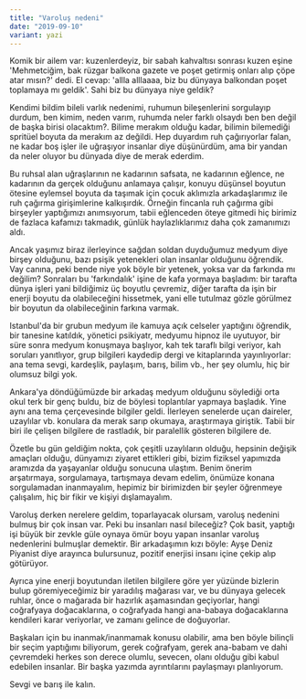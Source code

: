 ```yaml
---
title: "Varoluş nedeni"
date: "2019-09-10"
variant: yazi
---
```


Komik bir ailem var: kuzenlerdeyiz, bir sabah kahvaltısı sonrası kuzen eşine 'Mehmetciğim, bak rüzgar balkona gazete ve poşet getirmiş onları alıp çöpe atar mısın?' dedi. El cevap: 'allla alllaaaa, biz bu dünyaya balkondan poşet toplamaya mı geldik'. Sahi biz bu dünyaya niye geldik?

Kendimi bildim bileli varlık nedenimi, ruhumun bileşenlerini sorgulayıp durdum, ben kimim, neden varım, ruhumda neler farklı olsaydı ben ben değil de başka birisi olacaktım?. Bilime merakım olduğu kadar, bilimin bilemediği spritüel boyuta da merakım az değildi. Hep duyardım ruh çağırıyorlar falan, ne kadar boş işler ile uğraşıyor insanlar diye düşünürdüm, ama bir yandan da neler oluyor bu dünyada diye de merak ederdim.

Bu ruhsal alan uğraşlarının ne kadarının safsata, ne kadarının eğlence, ne kadarının da gerçek olduğunu anlamaya çalışır, konuyu düşünsel boyutun ötesine eylemsel boyuta da taşımak için çocuk aklımızla arkadaşlarımız ile ruh çağırma girişimlerine kalkışırdık. Örneğin fincanla ruh çağırma gibi birşeyler yaptığımızı anımsıyorum, tabii eğlenceden öteye gitmedi hiç birimiz de fazlaca kafamızı takmadık, günlük haylazlıklarımız daha çok zamanımızı aldı.

Ancak yaşımız biraz ilerleyince sağdan soldan duyduğumuz medyum diye birşey olduğunu, bazı psişik yetenekleri olan insanlar olduğunu öğrendik. Vay canına, peki bende niye yok böyle bir yetenek, yoksa var da farkında mı değilim? Sonraları bu 'farkındalık' işine de kafa yormaya başladım: bir tarafta dünya işleri yani bildiğimiz üç boyutlu çevremiz, diğer tarafta da işin bir enerji boyutu da olabileceğini hissetmek, yani elle tutulmaz gözle görülmez bir boyutun da olabileceğinin farkına varmak.

Istanbul'da bir grubun medyum ile kamuya açık celseler yaptığını öğrendik, bir tanesine katıldık, yönetici psikiyatr, medyumu hipnoz ile uyutuyor, bir süre sonra medyum konuşmaya başlıyor, kah tek taraflı bilgi veriyor, kah soruları yanıtlıyor, grup bilgileri kaydedip dergi ve kitaplarında yayınlıyorlar: ana tema sevgi, kardeşlik, paylaşım, barış, bilim vb., her şey olumlu, hiç bir olumsuz bilgi yok.

Ankara'ya döndüğümüzde bir arkadaş medyum olduğunu söylediği orta okul terk bir genç buldu, biz de böylesi toplantılar yapmaya başladık. Yine aynı ana tema çerçevesinde bilgiler geldi. İlerleyen senelerde uçan daireler, uzaylılar vb. konulara da merak sarıp okumaya, araştırmaya giriştik. Tabii bir biri ile çelişen bilgilere de rastladık, bir paralellik gösteren bilgilere de.

Özetle bu gün geldiğim nokta, çok çeşitli uzaylıların olduğu, hepsinin değişik amaçları olduğu, dünyamızı ziyaret ettikleri gibi, bizim fiziksel yapımızda aramızda da yaşayanlar olduğu sonucuna ulaştım. Benim önerim arşatırmaya, sorgulamaya, tartışmaya devam edelim, önümüze konana sorgulamadan inanmayalım, hepimiz bir birimizden bir şeyler öğrenmeye çalışalım, hiç bir fikir ve kişiyi dışlamayalım.

Varoluş derken nerelere geldim, toparlayacak olursam, varoluş nedenini bulmuş bir çok insan var. Peki bu insanları nasıl bileceğiz? Çok basit, yaptığı işi büyük bir zevkle güle oynaya ömür boyu yapan insanlar varoluş nedenlerini bulmuşlar demektir. Bir arkadaşımın kızı böyle: Ayşe Deniz Piyanist diye arayınca bulursunuz, pozitif enerjisi insanı içine çekip alıp götürüyor.

Ayrıca yine enerji boyutundan iletilen bilgilere göre yer yüzünde bizlerin bulup göremiyeceğimiz bir yaradılış mağarası var, ve bu dünyaya gelecek ruhlar, önce o mağarada bir hazırlık aşamasından geçiyorlar, hangi coğrafyaya doğacaklarına, o coğrafyada hangi ana-babaya doğacaklarına kendileri karar veriyorlar, ve zamanı gelince de doğuyorlar.

Başkaları için bu inanmak/inanmamak konusu olabilir, ama ben böyle bilinçli bir seçim yaptığımı biliyorum, gerek coğrafyam, gerek ana-babam ve dahi çevremdeki herkes son derece olumlu, sevecen, olanı olduğu gibi kabul edebilen insanlar. Bir başka yazımda ayrıntılarını paylaşmayı planlıyorum.

Sevgi ve barış ile kalın.
